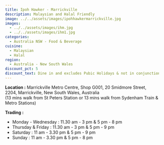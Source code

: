 ```yaml
---
title: Ipoh Hawker - Marrickville
description: Malaysian and Halal Friendly
image: ../../assets/images/ipohhawkermarrickville.jpg
images:
  - ../../assets/images/ihm.jpg
  - ../../assets/images/ihm1.jpg
categories:
  - Australia NSW - Food & Beverage
cuisine:
  - Malaysian
  - Halal
region:
  - Australia - New South Wales
discount_pct: 5
discount_text: Dine in and excludes Pubic Holidays & not in conjunction with any other offer
---
```

**Location :** Marrickville Metro Centre, Shop G001, 20 Smidmore Street, 2204, Marrickville, New South Wales, Australia\
(13 mins walk from St Peters Station or 13 mins walk from Sydenham Train & Metro Stations)

**Trading :** 

* Monday - Wednesday : 11.30 am - 3 pm & 5 pm - 8 pm
* Thursday & Friday : 11.30 am - 3 pm & 5 pm - 9 pm
* Saturday : 11 am - 3.30 pm & 5 pm - 9 pm
* Sunday : 11 am - 3.30 pm & 5 pm - 8 pm
